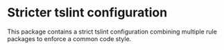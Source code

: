 # Stricter tslint configuration

This package contains a strict tslint configuration combining multiple rule packages to enforce a common code style.